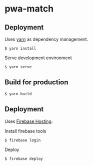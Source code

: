 # pwa-match

## Deployment
Uses [yarn](https://yarnpkg.com/) as dependency management.
```
$ yarn install
```
Serve development environment
```
$ yarn serve
```

## Build for production
```
$ yarn build
```

## Deployment
Uses [Firebase Hosting](https://firebase.google.com/docs/hosting/).

Install firebase tools
```
$ firebase login
```
Deploy
```
$ firebase deploy
```
